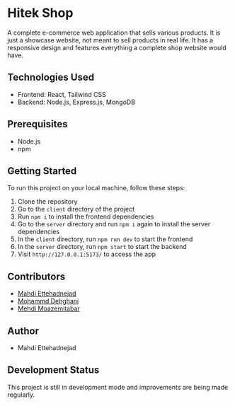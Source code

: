# Hitek Shop
A complete e-commerce web application that sells various products. It is just a showcase website, not meant to sell products in real life. It has a responsive design and features everything a complete shop website would have.

## Technologies Used
- Frontend: React, Tailwind CSS
- Backend: Node.js, Express.js, MongoDB

## Prerequisites
- Node.js
- npm

## Getting Started
To run this project on your local machine, follow these steps:

1. Clone the repository
2. Go to the `client` directory of the project
3. Run `npm i` to install the frontend dependencies
4. Go to the `server` directory and run `npm i` again to install the server dependencies
5. In the `client` directory, run `npm run dev` to start the frontend
6. In the `server` directory, run `npm start` to start the backend
7. Visit `http://127.0.0.1:5173/` to access the app

## Contributors
- [Mahdi Ettehadnejad](https://github.com/mahdi-Eth)
- [Mohammd Dehghani](https://github.com/Mohammad-dn)
- [Mehdi Moazemitabar](https://github.com/mehdimoazemi)

## Author
- Mahdi Ettehadnejad


## Development Status
This project is still in development mode and improvements are being made regularly.
